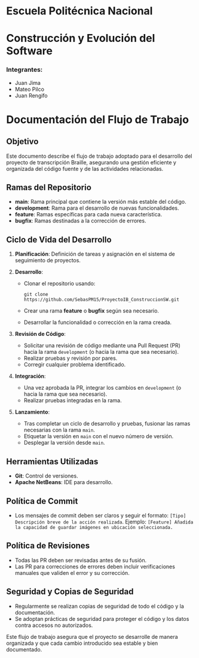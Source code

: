 # Escuela Politécnica Nacional
# Construcción y Evolución del Software

### Integrantes:
- Juan Jima
- Mateo Pilco
- Juan Rengifo

# Documentación del Flujo de Trabajo

## Objetivo

Este documento describe el flujo de trabajo adoptado para el desarrollo del proyecto de transcripción Braille, asegurando una gestión eficiente y organizada del código fuente y de las actividades relacionadas.


## Ramas del Repositorio
- **main**: Rama principal que contiene la versión más estable del código.
- **development**: Rama para el desarrollo de nuevas funcionalidades.
- **feature**: Ramas específicas para cada nueva característica.
- **bugfix**: Ramas destinadas a la corrección de errores.

## Ciclo de Vida del Desarrollo

1. **Planificación**: Definición de tareas y asignación en el sistema de seguimiento de proyectos.

2. **Desarrollo**:
   - Clonar el repositorio usando:
     ```
     git clone https://github.com/SebasPM15/ProyectoIB_ConstruccionSW.git
     ```
    - Crear una rama **feature** o **bugfix** según sea necesario.

   - Desarrollar la funcionalidad o corrección en la rama creada.
3. **Revisión de Código**:
   - Solicitar una revisión de código mediante una Pull Request (PR) hacia la rama `development` (o hacia la rama que sea necesario).
   - Realizar pruebas y revisión por pares.
   - Corregir cualquier problema identificado.
4. **Integración**:
   - Una vez aprobada la PR, integrar los cambios en `development` (o hacia la rama que sea necesario).
   - Realizar pruebas integradas en la rama.
5. **Lanzamiento**:
   - Tras completar un ciclo de desarrollo y pruebas, fusionar las ramas necesarias con la rama `main`.
   - Etiquetar la versión en `main` con el nuevo número de versión.
   - Desplegar la versión desde `main`.

## Herramientas Utilizadas
- **Git**: Control de versiones.
- **Apache NetBeans**: IDE para desarrollo.

## Política de Commit
- Los mensajes de commit deben ser claros y seguir el formato: `[Tipo] Descripción breve de la acción realizada`.
  Ejemplo:
`[Feature] Añadida la capacidad de guardar imágenes en ubicación seleccionada.`

## Política de Revisiones
- Todas las PR deben ser revisadas antes de su fusión.
- Las PR para correcciones de errores deben incluir verificaciones manuales que validen el error y su corrección.

## Seguridad y Copias de Seguridad
- Regularmente se realizan copias de seguridad de todo el código y la documentación.
- Se adoptan prácticas de seguridad para proteger el código y los datos contra accesos no autorizados.

Este flujo de trabajo asegura que el proyecto se desarrolle de manera organizada y que cada cambio introducido sea estable y bien documentado.
